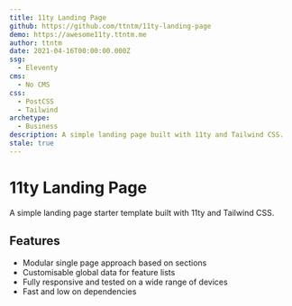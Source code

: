 ```yaml
---
title: 11ty Landing Page
github: https://github.com/ttntm/11ty-landing-page
demo: https://awesome11ty.ttntm.me
author: ttntm
date: 2021-04-16T00:00:00.000Z
ssg:
  - Eleventy
cms:
  - No CMS
css:
  - PostCSS
  - Tailwind
archetype:
  - Business
description: A simple landing page built with 11ty and Tailwind CSS.
stale: true
---
```


# 11ty Landing Page

A simple landing page starter template built with 11ty and Tailwind CSS.

## Features

* Modular single page approach based on sections
* Customisable global data for feature lists
* Fully responsive and tested on a wide range of devices
* Fast and low on dependencies
